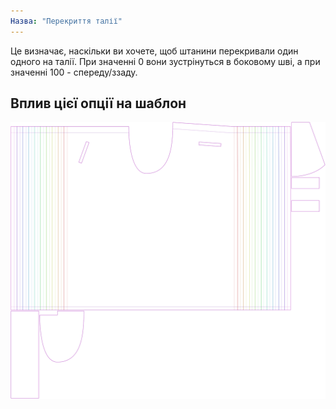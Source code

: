 ```yaml
---
Назва: "Перекриття талії"
---
```


Це визначає, наскільки ви хочете, щоб штанини перекривали один одного на талії. При значенні 0 вони зустрінуться в боковому шві, а при значенні 100 - спереду/ззаду.

## Вплив цієї опції на шаблон

![На цьому зображенні показано вплив цієї опції шляхом накладання декількох варіантів, які мають різне значення для цієї опції](waralee_waistoverlap_sample.svg "Вплив цієї опції на шаблон")
